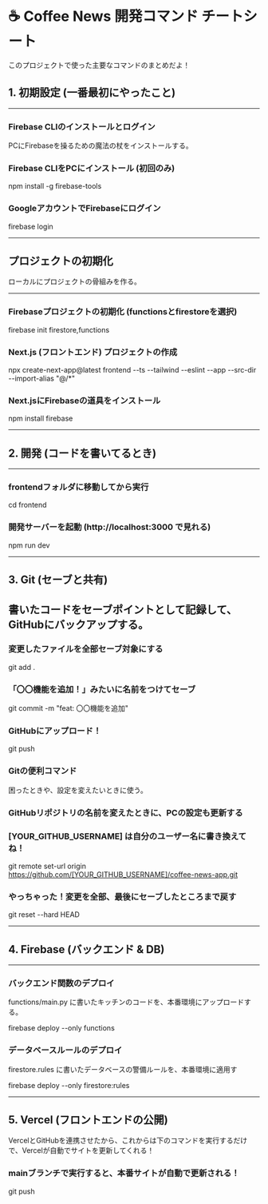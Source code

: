 # ☕ Coffee News 開発コマンド チートシート

このプロジェクトで使った主要なコマンドのまとめだよ！

## 1. 初期設定 (一番最初にやったこと)

---

### Firebase CLIのインストールとログイン
PCにFirebaseを操るための魔法の杖をインストールする。

### Firebase CLIをPCにインストール (初回のみ)
npm install -g firebase-tools

### GoogleアカウントでFirebaseにログイン
firebase login

---

## プロジェクトの初期化
ローカルにプロジェクトの骨組みを作る。

---

### Firebaseプロジェクトの初期化 (functionsとfirestoreを選択)
firebase init firestore,functions

### Next.js (フロントエンド) プロジェクトの作成
npx create-next-app@latest frontend --ts --tailwind --eslint --app --src-dir --import-alias "@/*"

### Next.jsにFirebaseの道具をインストール
npm install firebase

---

## 2. 開発 (コードを書いてるとき)

---

### frontendフォルダに移動してから実行
cd frontend

### 開発サーバーを起動 (http://localhost:3000 で見れる)
npm run dev

---

## 3. Git (セーブと共有)
書いたコードをセーブポイントとして記録して、GitHubにバックアップする。
---

### 変更したファイルを全部セーブ対象にする
git add .

### 「〇〇機能を追加！」みたいに名前をつけてセーブ
git commit -m "feat: 〇〇機能を追加"

### GitHubにアップロード！
git push

### Gitの便利コマンド
困ったときや、設定を変えたいときに使う。

### GitHubリポジトリの名前を変えたときに、PCの設定も更新する
### [YOUR_GITHUB_USERNAME] は自分のユーザー名に書き換えてね！
git remote set-url origin https://github.com/[YOUR_GITHUB_USERNAME]/coffee-news-app.git

### やっちゃった！変更を全部、最後にセーブしたところまで戻す
git reset --hard HEAD

---

## 4. Firebase (バックエンド & DB)

---

### バックエンド関数のデプロイ
functions/main.py に書いたキッチンのコードを、本番環境にアップロードする。

firebase deploy --only functions

### データベースルールのデプロイ
firestore.rules に書いたデータベースの警備ルールを、本番環境に適用す

firebase deploy --only firestore:rules

---

## 5. Vercel (フロントエンドの公開)
VercelとGitHubを連携させたから、これからは下のコマンドを実行するだけで、Vercelが自動でサイトを更新してくれる！

### mainブランチで実行すると、本番サイトが自動で更新される！
git push
